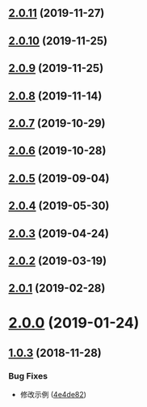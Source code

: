 <a name="2.0.11"></a>
## [2.0.11](https://github.com/tinper-bee/bee-timepicker/compare/v2.0.10...v2.0.11) (2019-11-27)



<a name="2.0.10"></a>
## [2.0.10](https://github.com/tinper-bee/bee-timepicker/compare/v2.0.9...v2.0.10) (2019-11-25)



<a name="2.0.9"></a>
## [2.0.9](https://github.com/tinper-bee/bee-timepicker/compare/v2.0.8...v2.0.9) (2019-11-25)



<a name="2.0.8"></a>
## [2.0.8](https://github.com/tinper-bee/bee-timepicker/compare/v2.0.7...v2.0.8) (2019-11-14)



<a name="2.0.7"></a>
## [2.0.7](https://github.com/tinper-bee/bee-timepicker/compare/v2.0.6...v2.0.7) (2019-10-29)



<a name="2.0.6"></a>
## [2.0.6](https://github.com/tinper-bee/bee-timepicker/compare/v2.0.5...v2.0.6) (2019-10-28)



<a name="2.0.5"></a>
## [2.0.5](https://github.com/tinper-bee/bee-timepicker/compare/v2.0.4...v2.0.5) (2019-09-04)



<a name="2.0.4"></a>
## [2.0.4](https://github.com/tinper-bee/bee-timepicker/compare/v2.0.3...v2.0.4) (2019-05-30)



<a name="2.0.3"></a>
## [2.0.3](https://github.com/tinper-bee/bee-timepicker/compare/v2.0.2...v2.0.3) (2019-04-24)



<a name="2.0.2"></a>
## [2.0.2](https://github.com/tinper-bee/bee-timepicker/compare/v2.0.1...v2.0.2) (2019-03-19)



<a name="2.0.1"></a>
## [2.0.1](https://github.com/tinper-bee/bee-timepicker/compare/v2.0.0...v2.0.1) (2019-02-28)



<a name="2.0.0"></a>
# [2.0.0](https://github.com/tinper-bee/bee-timepicker/compare/v1.0.3...v2.0.0) (2019-01-24)



<a name="1.0.3"></a>
## [1.0.3](https://github.com/tinper-bee/bee-timepicker/compare/4e4de82...v1.0.3) (2018-11-28)


### Bug Fixes

* 修改示例 ([4e4de82](https://github.com/tinper-bee/bee-timepicker/commit/4e4de82))



